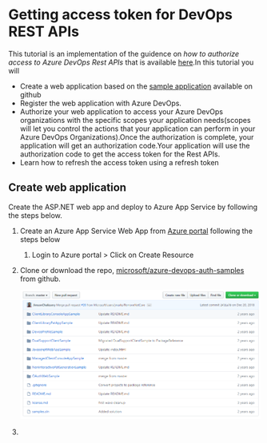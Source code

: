# Getting access token for DevOps REST APIs

This tutorial is an implementation of the guidence on _how to authorize access to Azure DevOps Rest APIs_ that is available [here][1].In this tutorial you will
- Create a web application based on the [sample application][2] available on github 
- Register the web application with Azure DevOps. 
- Authorize your web application to access your Azure DevOps organizations with the specific scopes your application needs(scopes will let you control the actions that your application can perform in your Azure DevOps Organizations).Once the authorization is complete, your application will get an authorization code.Your application will use the authorization code to get the access token for the Rest APIs. 
- Learn how to refresh the access token using a refresh token

## Create web application

Create the ASP.NET web app and deploy to Azure App Service by following the steps below.

1. Create an Azure App Service Web App from [Azure portal][4] following the steps below  

   1. Login to Azure portal > Click on Create Resource

2. Clone or download the repo, [microsoft/azure-devops-auth-samples][3] from github.  


   ![clone repo](./clone-repo.PNG)

3.



















[1]:https://docs.microsoft.com/en-us/azure/devops/integrate/get-started/authentication/oauth?view=azure-devops&viewFallbackFrom=vsts
[2]:https://github.com/microsoft/azure-devops-auth-samples/tree/master/OAuthWebSample
[3]:https://github.com/microsoft/azure-devops-auth-samples
[4]:https://portal.azure.com
